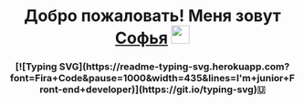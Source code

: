 <!-- # Добро пожаловать! Меня зовут Софья👋
[![Typing SVG](https://readme-typing-svg.herokuapp.com?font=Fira+Code&pause=1000&width=435&lines=I'm+junior+Front-end+developer)](https://git.io/typing-svg)
------  
#### И сейчас я расскажу немного о себе -->

<h1 align="center">Добро пожаловать! Меня зовут <a href="https://excited-square-1d2.notion.site/568583dde6ae43caa4f4056bbe1fa1a4" target="_blank">Софья</a> 
<img src="https://github.com/blackcater/blackcater/raw/main/images/Hi.gif" height="32"/></h1>
<h3 align="center">[![Typing SVG](https://readme-typing-svg.herokuapp.com?font=Fira+Code&pause=1000&width=435&lines=I'm+junior+Front-end+developer)](https://git.io/typing-svg)🇺</h3>




